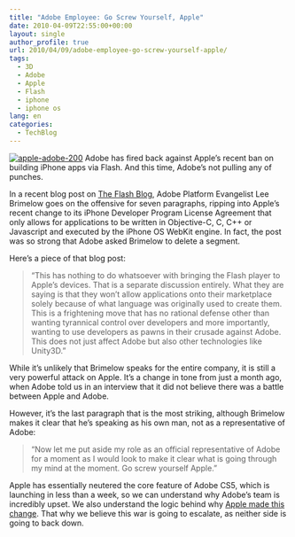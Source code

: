 ```yaml
---
title: "Adobe Employee: Go Screw Yourself, Apple"
date: 2010-04-09T22:55:00+00:00
layout: single
author_profile: true
url: 2010/04/09/adobe-employee-go-screw-yourself-apple/
tags:
  - 3D
  - Adobe
  - Apple
  - Flash
  - iphone
  - iphone os
lang: en
categories: 
  - TechBlog
---
```

[![apple-adobe-200](http://lh5.ggpht.com/_vaUVXcmC3OI/S7-pQ6cWqWI/AAAAAAAAB3w/VRa2l_Xo0Ac/apple-adobe-260_thumb%5B2%5D.jpg?imgmax=800 "apple-adobe-200")](http://lh4.ggpht.com/_vaUVXcmC3OI/S7-pPKLsR4I/AAAAAAAAB3s/phCh1atyhOw/s1600-h/apple-adobe-260%5B4%5D.jpg) Adobe has fired back against Apple’s recent ban on building iPhone apps via Flash. And this time, Adobe’s not pulling any of punches. 

In a recent blog post on [The Flash Blog](http://theflashblog.com/?p=1888), Adobe Platform Evangelist Lee Brimelow goes on the offensive for seven paragraphs, ripping into Apple’s recent change to its iPhone Developer Program License Agreement that only allows for applications to be written in Objective-C, C, C++ or Javascript and executed by the iPhone OS WebKit engine. In fact, the post was so strong that Adobe asked Brimelow to delete a segment. 

Here’s a piece of that blog post: 

> “This has nothing to do whatsoever with bringing the Flash player to Apple’s devices. That is a separate discussion entirely. What they are saying is that they won’t allow applications onto their marketplace solely because of what language was originally used to create them. This is a frightening move that has no rational defense other than wanting tyrannical control over developers and more importantly, wanting to use developers as pawns in their crusade against Adobe. This does not just affect Adobe but also other technologies like Unity3D.”

While it’s unlikely that Brimelow speaks for the entire company, it is still a very powerful attack on Apple. It’s a change in tone from just a month ago, when Adobe told us in an interview that it did not believe there was a battle between Apple and Adobe. 

However, it’s the last paragraph that is the most striking, although Brimelow makes it clear that he’s speaking as his own man, not as a representative of Adobe: 

> “Now let me put aside my role as an official representative of Adobe for a moment as I would look to make it clear what is going through my mind at the moment. Go screw yourself Apple.”

Apple has essentially neutered the core feature of Adobe CS5, which is launching in less than a week, so we can understand why Adobe’s team is incredibly upset. We also understand the logic behind why [Apple made this change](http://daringfireball.net/2010/04/why_apple_changed_section_331). That why we believe this war is going to escalate, as neither side is going to back down.
